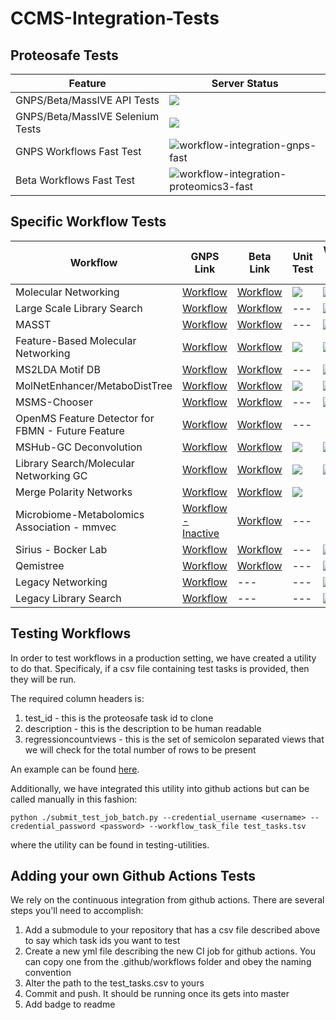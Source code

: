 # CCMS-Integration-Tests

## Proteosafe Tests

| Feature  | Server Status |
|---|---|
| GNPS/Beta/MassIVE API Tests | ![](https://github.com/CCMS-UCSD/CCMS-Integration-Tests/workflows/web-ccms-api/badge.svg) |
| GNPS/Beta/MassIVE Selenium Tests | ![](https://github.com/CCMS-UCSD/CCMS-Integration-Tests/workflows/web-ccms-selenium/badge.svg) |
| GNPS Workflows Fast Test | ![workflow-integration-gnps-fast](https://github.com/CCMS-UCSD/CCMS-Integration-Tests/workflows/workflow-integration-gnps-fast/badge.svg) |
| Beta Workflows Fast Test | ![workflow-integration-proteomics3-fast](https://github.com/CCMS-UCSD/CCMS-Integration-Tests/workflows/workflow-integration-proteomics3-fast/badge.svg) |


## Specific Workflow Tests

| Workflow  | GNPS Link  | Beta Link  | Unit Test | Workflow GNPS Test | Workflow Beta Test |
|---|---|---|---|---|---|
| Molecular Networking  | [Workflow](https://gnps.ucsd.edu/ProteoSAFe/index.jsp?params=%7B%22workflow%22:%22METABOLOMICS-SNETS-V2%22,%22library_on_server%22:%22d.speclibs;%22%7D)  | [Workflow](https://proteomics2.ucsd.edu/ProteoSAFe/index.jsp?params=%7B%22workflow%22:%22METABOLOMICS-SNETS-V2%22,%22library_on_server%22:%22d.speclibs;%22%7D) | ![](https://github.com/CCMS-UCSD/GNPS_Workflows/workflows/workflow-unit-networking/badge.svg) | ![](https://github.com/CCMS-UCSD/CCMS-Integration-Tests/workflows/workflow-integration-gnps-networkingv2/badge.svg) | ![](https://github.com/CCMS-UCSD/CCMS-Integration-Tests/workflows/workflow-integration-beta-networkingv2/badge.svg)
| Large Scale Library Search  | [Workflow](https://gnps.ucsd.edu/ProteoSAFe/index.jsp?params=%7B%22workflow%22:%22MOLECULAR-LIBRARYSEARCH-V2%22,%22library_on_server%22:%22d.speclibs;%22%7D)   | [Workflow](https://proteomics2.ucsd.edu/ProteoSAFe/index.jsp?params=%7B%22workflow%22:%22MOLECULAR-LIBRARYSEARCH-V2%22,%22library_on_server%22:%22d.speclibs;%22%7D) |---| ![](https://github.com/CCMS-UCSD/CCMS-Integration-Tests/workflows/workflow-integration-gnps-librarysearchv2/badge.svg) | ![](https://github.com/CCMS-UCSD/CCMS-Integration-Tests/workflows/workflow-integration-beta-librarysearchv2/badge.svg)
| MASST  | [Workflow](https://gnps.ucsd.edu/ProteoSAFe/index.jsp?params=%7B%22workflow%22:%22SEARCH_SINGLE_SPECTRUM%22,%22library_on_server%22:%22d.speclibs;%22%7D)   | [Workflow](https://proteomics2.ucsd.edu/ProteoSAFe/index.jsp?params=%7B%22workflow%22:%22SEARCH_SINGLE_SPECTRUM%22,%22library_on_server%22:%22d.speclibs;%22%7D) |---|![](https://github.com/CCMS-UCSD/CCMS-Integration-Tests/workflows/workflow-integration-gnps-masst/badge.svg) | ![](https://github.com/CCMS-UCSD/CCMS-Integration-Tests/workflows/workflow-integration-beta-masst/badge.svg)
| Feature-Based Molecular Networking  | [Workflow](https://gnps.ucsd.edu/ProteoSAFe/index.jsp?params=%7B%22workflow%22:%22FEATURE-BASED-MOLECULAR-NETWORKING%22,%22library_on_server%22:%22d.speclibs;%22%7D)   | [Workflow](https://proteomics2.ucsd.edu/ProteoSAFe/index.jsp?params=%7B%22workflow%22:%22FEATURE-BASED-MOLECULAR-NETWORKING%22,%22library_on_server%22:%22d.speclibs;%22%7D) |![](https://github.com/CCMS-UCSD/GNPS_Workflows/workflows/workflow-unit-fbmn/badge.svg)| ![](https://github.com/CCMS-UCSD/CCMS-Integration-Tests/workflows/workflow-integration-gnps-fbmn/badge.svg) | ![](https://github.com/CCMS-UCSD/CCMS-Integration-Tests/workflows/workflow-integration-beta-fbmn/badge.svg)
| MS2LDA Motif DB  | [Workflow](https://gnps.ucsd.edu/ProteoSAFe/index.jsp?params=%7B%22workflow%22:%22MS2LDA_MOTIFDB%22%7D)   | [Workflow](https://proteomics2.ucsd.edu/ProteoSAFe/index.jsp?params=%7B%22workflow%22:%22MS2LDA_MOTIFDB%22%7D) |---|![](https://github.com/CCMS-UCSD/CCMS-Integration-Tests/workflows/workflow-integration-gnps-misc/badge.svg) | ![](https://github.com/CCMS-UCSD/CCMS-Integration-Tests/workflows/workflow-integration-beta-misc/badge.svg)
| MolNetEnhancer/MetaboDistTree  | [Workflow](https://gnps.ucsd.edu/ProteoSAFe/index.jsp?params=%7B%22workflow%22:%22MOLNETENHANCER%22%7D)   | [Workflow](https://proteomics2.ucsd.edu/ProteoSAFe/index.jsp?params=%7B%22workflow%22:%22MOLNETENHANCER%22%7D) |![](https://github.com/CCMS-UCSD/GNPS_Workflows/workflows/workflow-unit-molnet/badge.svg)|![](https://github.com/CCMS-UCSD/CCMS-Integration-Tests/workflows/workflow-integration-gnps-misc/badge.svg) | ![](https://github.com/CCMS-UCSD/CCMS-Integration-Tests/workflows/workflow-integration-beta-misc/badge.svg)
| MSMS-Chooser  | [Workflow](https://gnps.ucsd.edu/ProteoSAFe/index.jsp?params=%7B%22workflow%22:%22MSMS-CHOOSER%22%7D)   | [Workflow](https://proteomics2.ucsd.edu/ProteoSAFe/index.jsp?params=%7B%22workflow%22:%22MSMS-CHOOSER%22%7D) |---|![](https://github.com/CCMS-UCSD/CCMS-Integration-Tests/workflows/workflow-integration-gnps-misc/badge.svg) | ![](https://github.com/CCMS-UCSD/CCMS-Integration-Tests/workflows/workflow-integration-beta-misc/badge.svg)
| OpenMS Feature Detector for FBMN - Future Feature  | [Workflow]()   | [Workflow]() |---|
| MSHub-GC Deconvolution  | [Workflow](https://gnps.ucsd.edu/ProteoSAFe/index.jsp?params=%7B"workflow":"MSHUB-GC"%7D)   | [Workflow](https://proteomics2.ucsd.edu/ProteoSAFe/index.jsp?params=%7B"workflow":"MSHUB-GC"%7D) |![](https://github.com/CCMS-UCSD/GNPS_Workflows/workflows/workflow-unit-gc-mshub/badge.svg)|![](https://github.com/CCMS-UCSD/CCMS-Integration-Tests/workflows/workflow-integration-gnps-misc/badge.svg) | ![](https://github.com/CCMS-UCSD/CCMS-Integration-Tests/workflows/workflow-integration-beta-misc/badge.svg)
| Library Search/Molecular Networking GC  | [Workflow](https://gnps.ucsd.edu/ProteoSAFe/index.jsp?params=%7B%22workflow%22:%22MOLECULAR-LIBRARYSEARCH-GC%22%7D)   | [Workflow](https://proteomics2.ucsd.edu/ProteoSAFe/index.jsp?params=%7B%22workflow%22:%22MOLECULAR-LIBRARYSEARCH-GC%22%7D) |![](https://github.com/CCMS-UCSD/GNPS_Workflows/workflows/workflow-unit-gc-networking/badge.svg)|![](https://github.com/CCMS-UCSD/CCMS-Integration-Tests/workflows/workflow-integration-gnps-misc/badge.svg) | ![](https://github.com/CCMS-UCSD/CCMS-Integration-Tests/workflows/workflow-integration-beta-misc/badge.svg)
| Merge Polarity Networks  | [Workflow](https://gnps.ucsd.edu/ProteoSAFe/index.jsp?params=%7B%22workflow%22:%22MERGE_NETWORKS_POLARITY%22%7D)   | [Workflow](https://proteomics2.ucsd.edu/ProteoSAFe/index.jsp?params=%7B%22workflow%22:%22MERGE_NETWORKS_POLARITY%22%7D) | ![](https://github.com/mwang87/MergePolarity/workflows/unit-test/badge.svg) |
| Microbiome-Metabolomics Association - mmvec  | [Workflow - Inactive](https://gnps.ucsd.edu/ProteoSAFe/index.jsp?params=%7B%22workflow%22:%22MMVEC%22%7D)   | [Workflow](https://proteomics2.ucsd.edu/ProteoSAFe/index.jsp?params=%7B%22workflow%22:%22MMVEC%22%7D) |---|
| Sirius - Bocker Lab | [Workflow](https://gnps.ucsd.edu/ProteoSAFe/index.jsp?params=%7B%22workflow%22:%22SIRIUS%22%7D)   | [Workflow](https://proteomics2.ucsd.edu/ProteoSAFe/index.jsp?params=%7B%22workflow%22:%22SIRIUS%22%7D) |---|![](https://github.com/CCMS-UCSD/GNPS_Workflows/workflows/workflow-integration-gnps-misc/badge.svg) | ![](https://github.com/CCMS-UCSD/GNPS_Workflows/workflows/workflow-integration-beta-misc/badge.svg)
| Qemistree | [Workflow](https://gnps.ucsd.edu/ProteoSAFe/index.jsp?params=%7B%22workflow%22:%22QEMISTREE%22%7D)   | [Workflow](https://proteomics2.ucsd.edu/ProteoSAFe/index.jsp?params=%7B%22workflow%22:%22QEMISTREE%22%7D) |---|![](https://github.com/CCMS-UCSD/CCMS-Integration-Tests/workflows/workflow-integration-gnps-misc/badge.svg) | ![](https://github.com/CCMS-UCSD/CCMS-Integration-Tests/workflows/workflow-integration-beta-misc/badge.svg)
| Legacy Networking  | [Workflow](https://gnps.ucsd.edu/ProteoSAFe/index.jsp?params=%7B%22workflow%22:%22METABOLOMICS-SNETS%22,%22library_on_server%22:%22d.speclibs;%22%7D)  | --- | --- | ![](https://github.com/CCMS-UCSD/CCMS-Integration-Tests/workflows/workflow-integration-gnps-legacynetworking/badge.svg) | 
| Legacy Library Search  | [Workflow](https://gnps.ucsd.edu/ProteoSAFe/index.jsp?params=%7B%22workflow%22:%22MOLECULAR-LIBRARYSEARCH%22,%22library_on_server%22:%22d.speclibs;%22%7D)   | --- |---| ![](https://github.com/CCMS-UCSD/CCMS-Integration-Tests/workflows/workflow-integration-gnps-librarysearch/badge.svg) | 



## Testing Workflows

In order to test workflows in a production setting, we have created a utility to do that. Specificaly, if a csv file containing test tasks is provided, then they will be run. 

The required column headers is:

1. test_id - this is the proteosafe task id to clone
1. description - this is the description to be human readable
1. regressioncountviews - this is the set of semicolon separated views that we will check for the total number of rows to be present

An example can be found [here](https://github.com/CCMS-UCSD/CCMSDeployments/blob/master/fast_test_workflow/test-integration-workflow/test_tasks.tsv). 

Additionally, we have integrated this utility into github actions but can be called manually in this fashion:

```python ./submit_test_job_batch.py --credential_username <username> --credential_password <password> --workflow_task_file test_tasks.tsv```

where the utility can be found in testing-utilities. 


## Adding your own Github Actions Tests

We rely on the continuous integration from github actions. There are several steps you'll need to accomplish:

1. Add a submodule to your repository that has a csv file described above to say which task ids you want to test
1. Create a new yml file describing the new CI job for github actions. You can copy one from the .github/workflows folder and obey the naming convention
1. Alter the path to the test_tasks.csv to yours 
1. Commit and push. It should be running once its gets into master
1. Add badge to readme